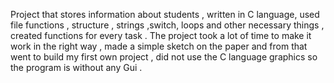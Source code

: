 Project that stores information about students , written in C language, used file functions ,
structure , strings ,switch, loops and other necessary things , created functions for every
task . The project took a lot of time to make it work in the right way , made a simple
sketch on the paper and from that went to build my first own project , did not use the C
language graphics so the program is without any Gui .
